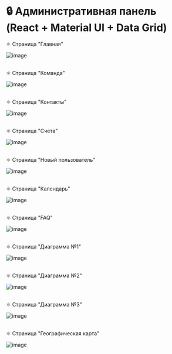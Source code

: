 # 🔒 Административная панель (React + Material UI + Data Grid)

⚛ Страница "Главная"

![image](https://github.com/Lunat11cc/admin-dashboard-react/assets/107105044/9561939e-a52f-4180-b070-ee3a3f1a7ae9)
<br></br>

⚛ Страница "Команда" 

![image](https://github.com/Lunat11cc/admin-dashboard-react/assets/107105044/808c545b-6f8c-46d8-8c84-004a7a1d7362)
<br></br>

⚛ Страница "Контакты"

![image](https://github.com/Lunat11cc/admin-dashboard-react/assets/107105044/0dd47d85-9d91-483e-b305-85d46ca141ca)
<br></br>

⚛ Страница "Счета"

![image](https://github.com/Lunat11cc/admin-dashboard-react/assets/107105044/79a07270-e280-4eef-8f04-8a2769c06935)
<br></br>

⚛ Страница "Новый пользователь"

![image](https://github.com/Lunat11cc/admin-dashboard-react/assets/107105044/94891004-6c4a-49e1-b715-c6829afdcffd)
<br></br>

⚛ Страница "Календарь"

![image](https://github.com/Lunat11cc/admin-dashboard-react/assets/107105044/26e81e32-6bc5-4fb8-a742-16c90f255613)
<br></br>

⚛ Страница "FAQ"

![image](https://github.com/Lunat11cc/admin-dashboard-react/assets/107105044/0232d67e-b97a-42e2-9ae8-d7f6e815658f)
<br></br>

⚛ Страница "Диаграмма №1"

![image](https://github.com/Lunat11cc/admin-dashboard-react/assets/107105044/70f1170c-a640-4e98-a2e6-2deadf600334)
<br></br>

⚛ Страница "Диаграмма №2"

![image](https://github.com/Lunat11cc/admin-dashboard-react/assets/107105044/6071efb5-fd0e-4314-91ec-2373524335a1)
<br></br>

⚛ Страница "Диаграмма №3"

![image](https://github.com/Lunat11cc/admin-dashboard-react/assets/107105044/6c692a73-75f9-4365-a16c-3dfe5599269a)
<br></br>

⚛ Страница "Географическая карта"

![image](https://github.com/Lunat11cc/admin-dashboard-react/assets/107105044/fccc1cff-7fdc-49e8-a8f4-d13a4488fe0f)
